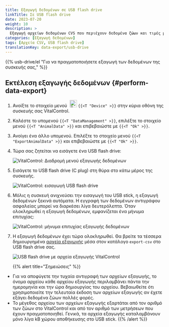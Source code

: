 ```yaml
---
title: Εξαγωγή δεδομένων σε USB flash drive
linkTitle: Σε USB flash drive
date: 2023-07-20
weight: 10
description: >
  Εξαγωγή αρχείων δεδομένων CVS που περιέχουν δεδομένα ζώων και τιμές μετρήσεων αποθηκευμένα στη συσκευή VitalControl σε USB flash drive.
categories: [Εξαγωγή δεδομένων]
tags: [Αρχεία CSV, USB flash drive]
translationKey: data-export/usb-drive
---
```

{{% usb-drive/el "Για να πραγματοποιήσετε εξαγωγή των δεδομένων της συσκευής σας," %}}

## Εκτέλεση εξαγωγής δεδομένων {#perform-data-export}	

1. Ανοίξτε το στοιχείο μενού &nbsp;<img src="/icons/device.svg" width="23" align="bottom" alt="Συσκευή" /> `{{<T "Device" >}}` στην κύρια οθόνη της συσκευής σας VitalControl.

2. Καλέστε το υπομενού `{{<T "DataManagement" >}}`, επιλέξτε το στοιχείο μενού `{{<T "AnimalData" >}}` και επιβεβαιώστε με `{{<T "Ok" >}}`.

3. Ανοίγει ένα άλλο υπομενού. Επιλέξτε το στοιχείο μενού `{{<T "ExportAnimalData" >}}` και επιβεβαιώστε με `{{<T "Ok" >}}`.

4. Τώρα σας ζητείται να εισάγετε ένα USB flash drive:

   ![VitalControl: Διαδρομή μενού εξαγωγής δεδομένων](../images/data-export.png "Κλήση εξαγωγής δεδομένων")

5. Εισάγετε το USB flash drive (C plug) στη θύρα στο κάτω μέρος της συσκευής.

   ![VitalControl: εισαγωγή USB flash drive](/images/firmware/update/plug-in-dual-usb-stick.svg "Εισαγωγή USB flash drive")

6. Μόλις η συσκευή ανιχνεύσει την εισαγωγή του USB stick, η εξαγωγή δεδομένων ξεκινά αυτόματα. Η εγγραφή των δεδομένων αντιγράφου ασφαλείας μπορεί να διαρκέσει λίγα δευτερόλεπτα. Όταν ολοκληρωθεί η εξαγωγή δεδομένων, εμφανίζεται ένα μήνυμα επιτυχίας:

   ![VitalControl: μήνυμα επιτυχίας εξαγωγής δεδομένων](../images/success-data-export.png "Επιτυχία εξαγωγής δεδομένων")

7. Η εξαγωγή δεδομένων έχει τώρα ολοκληρωθεί. Θα βρείτε τα τέσσερα δημιουργημένα [αρχεία εξαγωγής](../export-files/) μέσα στον κατάλογο `export-csv` στο USB flash drive σας.

   ![USB flash drive με αρχεία εξαγωγής VitalControl](../images/export-files.png "Αρχεία εξαγωγής σε USB flash drive")

   {{% alert title="Σημειώσεις" %}}
  - Για να αποφύγετε την τυχαία αντιγραφή των αρχείων εξαγωγής, το όνομα αρχείου κάθε αρχείου εξαγωγής περιλαμβάνει πάντα την ημερομηνία και την ώρα δημιουργίας του αρχείου. Βεβαιωθείτε ότι χρησιμοποιείτε την τελευταία έκδοση των αρχείων εξαγωγής αν έχετε εξάγει δεδομένα ζώων πολλές φορές.
  - Το μέγεθος αρχείου των αρχείων εξαγωγής εξαρτάται από τον αριθμό των ζώων στο VitalControl και από τον αριθμό των μετρήσεων που έχουν πραγματοποιηθεί. Γενικά, τα αρχεία εξαγωγής καταλαμβάνουν μόνο λίγα kB χώρου αποθήκευσης στο USB stick.
   {{% /alert %}}
